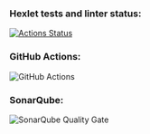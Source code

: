### Hexlet tests and linter status:
[![Actions Status](https://github.com/AMOrlovSev/java-project-71/actions/workflows/hexlet-check.yml/badge.svg)](https://github.com/AMOrlovSev/java-project-71/actions)

### GitHub Actions:
![GitHub Actions](https://github.com/ваш-юзер/ваш-репозиторий/actions/workflows/sonar.yml/badge.svg)

### SonarQube:
![SonarQube Quality Gate](https://sonarcloud.io/api/project_badges/measure?project=java-project-71&metric=alert_status)